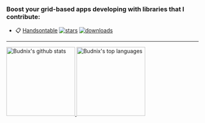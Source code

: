 ### Boost your grid-based apps developing with libraries that I contribute:

- 📋 [Handsontable](https://github.com/handsontable/handsontable) [![stars](https://img.shields.io/github/stars/handsontable/handsontable?style=flat-square)](https://github.com/handsontable/handsontable) [![downloads](https://img.shields.io/npm/dt/handsontable?style=flat-square)](https://www.npmjs.com/package/handsontable)


---

<a href="https://www.linkedin.com/in/krzysztof-budnik-308a8b94/">
  <img height="180rem" src="https://github-readme-stats.vercel.app/api?username=budnix&show_icons=true" alt="Budnix's github stats" />
  <img height="180rem" src="https://github-readme-stats.vercel.app/api/top-langs/?username=budnix&layout=compact" alt="Budnix's top languages" />
</a>


